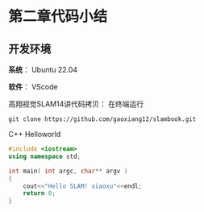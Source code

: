 第二章代码小结
======================================
## 开发环境
**系统**： Ubuntu 22.04

**软件**： VScode

高翔视觉SLAM14讲代码拷贝：
在终端运行
```
git clone https://github.com/gaoxiang12/slambook.git
```
C++ Helloworld
```C++
#include <iostream>
using namespace std; 

int main( int argc, char** argv )
{
    cout<<"Hello SLAM! xiaoxu"<<endl;
    return 0;
}
```



